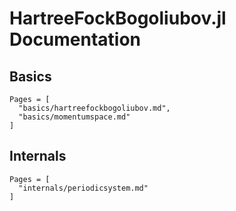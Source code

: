 # HartreeFockBogoliubov.jl Documentation

## Basics

```@contents
Pages = [
  "basics/hartreefockbogoliubov.md",
  "basics/momentumspace.md"
]
```

## Internals
```@contents
Pages = [
  "internals/periodicsystem.md"
]
```
